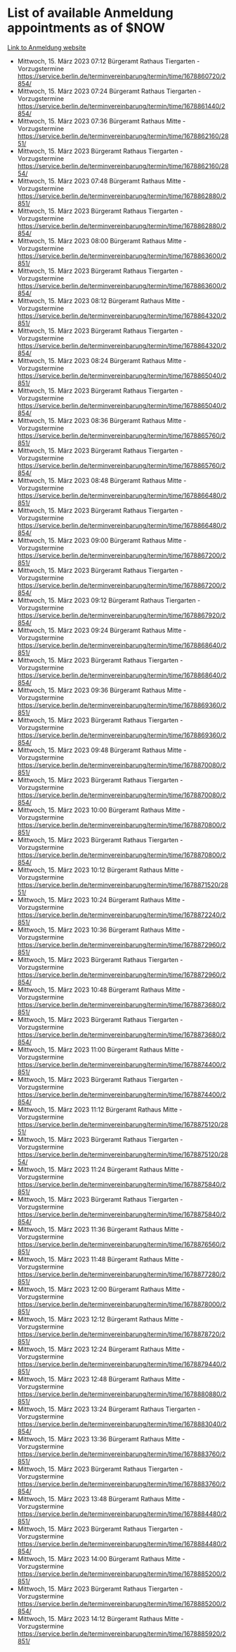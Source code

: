 # List of available Anmeldung appointments as of $NOW
[Link to Anmeldung website](https://service.berlin.de/terminvereinbarung/termin/tag.php?termin=1&anliegen[]=120686&dienstleisterlist=122210,122217,327316,122219,327312,122227,327314,122231,327346,122243,327348,122254,122252,329742,122260,329745,122262,329748,122271,327278,122273,327274,122277,327276,330436,122280,327294,122282,327290,122284,327292,122291,327270,122285,327266,122286,327264,122296,327268,150230,329760,122297,327286,122294,327284,122312,329763,122314,329775,122304,327330,122311,327334,122309,327332,317869,122281,327352,122279,329772,122283,122276,327324,122274,327326,122267,329766,122246,327318,122251,327320,122257,327322,122208,327298,122226,327300&herkunft=http%3A%2F%2Fservice.berlin.de%2Fdienstleistung%2F120686%2F)
- Mittwoch, 15. März 2023 07:12 Bürgeramt Rathaus Tiergarten - Vorzugstermine https://service.berlin.de/terminvereinbarung/termin/time/1678860720/2854/
- Mittwoch, 15. März 2023 07:24 Bürgeramt Rathaus Tiergarten - Vorzugstermine https://service.berlin.de/terminvereinbarung/termin/time/1678861440/2854/
- Mittwoch, 15. März 2023 07:36 Bürgeramt Rathaus Mitte - Vorzugstermine https://service.berlin.de/terminvereinbarung/termin/time/1678862160/2851/
- Mittwoch, 15. März 2023  Bürgeramt Rathaus Tiergarten - Vorzugstermine https://service.berlin.de/terminvereinbarung/termin/time/1678862160/2854/
- Mittwoch, 15. März 2023 07:48 Bürgeramt Rathaus Mitte - Vorzugstermine https://service.berlin.de/terminvereinbarung/termin/time/1678862880/2851/
- Mittwoch, 15. März 2023  Bürgeramt Rathaus Tiergarten - Vorzugstermine https://service.berlin.de/terminvereinbarung/termin/time/1678862880/2854/
- Mittwoch, 15. März 2023 08:00 Bürgeramt Rathaus Mitte - Vorzugstermine https://service.berlin.de/terminvereinbarung/termin/time/1678863600/2851/
- Mittwoch, 15. März 2023  Bürgeramt Rathaus Tiergarten - Vorzugstermine https://service.berlin.de/terminvereinbarung/termin/time/1678863600/2854/
- Mittwoch, 15. März 2023 08:12 Bürgeramt Rathaus Mitte - Vorzugstermine https://service.berlin.de/terminvereinbarung/termin/time/1678864320/2851/
- Mittwoch, 15. März 2023  Bürgeramt Rathaus Tiergarten - Vorzugstermine https://service.berlin.de/terminvereinbarung/termin/time/1678864320/2854/
- Mittwoch, 15. März 2023 08:24 Bürgeramt Rathaus Mitte - Vorzugstermine https://service.berlin.de/terminvereinbarung/termin/time/1678865040/2851/
- Mittwoch, 15. März 2023  Bürgeramt Rathaus Tiergarten - Vorzugstermine https://service.berlin.de/terminvereinbarung/termin/time/1678865040/2854/
- Mittwoch, 15. März 2023 08:36 Bürgeramt Rathaus Mitte - Vorzugstermine https://service.berlin.de/terminvereinbarung/termin/time/1678865760/2851/
- Mittwoch, 15. März 2023  Bürgeramt Rathaus Tiergarten - Vorzugstermine https://service.berlin.de/terminvereinbarung/termin/time/1678865760/2854/
- Mittwoch, 15. März 2023 08:48 Bürgeramt Rathaus Mitte - Vorzugstermine https://service.berlin.de/terminvereinbarung/termin/time/1678866480/2851/
- Mittwoch, 15. März 2023  Bürgeramt Rathaus Tiergarten - Vorzugstermine https://service.berlin.de/terminvereinbarung/termin/time/1678866480/2854/
- Mittwoch, 15. März 2023 09:00 Bürgeramt Rathaus Mitte - Vorzugstermine https://service.berlin.de/terminvereinbarung/termin/time/1678867200/2851/
- Mittwoch, 15. März 2023  Bürgeramt Rathaus Tiergarten - Vorzugstermine https://service.berlin.de/terminvereinbarung/termin/time/1678867200/2854/
- Mittwoch, 15. März 2023 09:12 Bürgeramt Rathaus Tiergarten - Vorzugstermine https://service.berlin.de/terminvereinbarung/termin/time/1678867920/2854/
- Mittwoch, 15. März 2023 09:24 Bürgeramt Rathaus Mitte - Vorzugstermine https://service.berlin.de/terminvereinbarung/termin/time/1678868640/2851/
- Mittwoch, 15. März 2023  Bürgeramt Rathaus Tiergarten - Vorzugstermine https://service.berlin.de/terminvereinbarung/termin/time/1678868640/2854/
- Mittwoch, 15. März 2023 09:36 Bürgeramt Rathaus Mitte - Vorzugstermine https://service.berlin.de/terminvereinbarung/termin/time/1678869360/2851/
- Mittwoch, 15. März 2023  Bürgeramt Rathaus Tiergarten - Vorzugstermine https://service.berlin.de/terminvereinbarung/termin/time/1678869360/2854/
- Mittwoch, 15. März 2023 09:48 Bürgeramt Rathaus Mitte - Vorzugstermine https://service.berlin.de/terminvereinbarung/termin/time/1678870080/2851/
- Mittwoch, 15. März 2023  Bürgeramt Rathaus Tiergarten - Vorzugstermine https://service.berlin.de/terminvereinbarung/termin/time/1678870080/2854/
- Mittwoch, 15. März 2023 10:00 Bürgeramt Rathaus Mitte - Vorzugstermine https://service.berlin.de/terminvereinbarung/termin/time/1678870800/2851/
- Mittwoch, 15. März 2023  Bürgeramt Rathaus Tiergarten - Vorzugstermine https://service.berlin.de/terminvereinbarung/termin/time/1678870800/2854/
- Mittwoch, 15. März 2023 10:12 Bürgeramt Rathaus Mitte - Vorzugstermine https://service.berlin.de/terminvereinbarung/termin/time/1678871520/2851/
- Mittwoch, 15. März 2023 10:24 Bürgeramt Rathaus Mitte - Vorzugstermine https://service.berlin.de/terminvereinbarung/termin/time/1678872240/2851/
- Mittwoch, 15. März 2023 10:36 Bürgeramt Rathaus Mitte - Vorzugstermine https://service.berlin.de/terminvereinbarung/termin/time/1678872960/2851/
- Mittwoch, 15. März 2023  Bürgeramt Rathaus Tiergarten - Vorzugstermine https://service.berlin.de/terminvereinbarung/termin/time/1678872960/2854/
- Mittwoch, 15. März 2023 10:48 Bürgeramt Rathaus Mitte - Vorzugstermine https://service.berlin.de/terminvereinbarung/termin/time/1678873680/2851/
- Mittwoch, 15. März 2023  Bürgeramt Rathaus Tiergarten - Vorzugstermine https://service.berlin.de/terminvereinbarung/termin/time/1678873680/2854/
- Mittwoch, 15. März 2023 11:00 Bürgeramt Rathaus Mitte - Vorzugstermine https://service.berlin.de/terminvereinbarung/termin/time/1678874400/2851/
- Mittwoch, 15. März 2023  Bürgeramt Rathaus Tiergarten - Vorzugstermine https://service.berlin.de/terminvereinbarung/termin/time/1678874400/2854/
- Mittwoch, 15. März 2023 11:12 Bürgeramt Rathaus Mitte - Vorzugstermine https://service.berlin.de/terminvereinbarung/termin/time/1678875120/2851/
- Mittwoch, 15. März 2023  Bürgeramt Rathaus Tiergarten - Vorzugstermine https://service.berlin.de/terminvereinbarung/termin/time/1678875120/2854/
- Mittwoch, 15. März 2023 11:24 Bürgeramt Rathaus Mitte - Vorzugstermine https://service.berlin.de/terminvereinbarung/termin/time/1678875840/2851/
- Mittwoch, 15. März 2023  Bürgeramt Rathaus Tiergarten - Vorzugstermine https://service.berlin.de/terminvereinbarung/termin/time/1678875840/2854/
- Mittwoch, 15. März 2023 11:36 Bürgeramt Rathaus Mitte - Vorzugstermine https://service.berlin.de/terminvereinbarung/termin/time/1678876560/2851/
- Mittwoch, 15. März 2023 11:48 Bürgeramt Rathaus Mitte - Vorzugstermine https://service.berlin.de/terminvereinbarung/termin/time/1678877280/2851/
- Mittwoch, 15. März 2023 12:00 Bürgeramt Rathaus Mitte - Vorzugstermine https://service.berlin.de/terminvereinbarung/termin/time/1678878000/2851/
- Mittwoch, 15. März 2023 12:12 Bürgeramt Rathaus Mitte - Vorzugstermine https://service.berlin.de/terminvereinbarung/termin/time/1678878720/2851/
- Mittwoch, 15. März 2023 12:24 Bürgeramt Rathaus Mitte - Vorzugstermine https://service.berlin.de/terminvereinbarung/termin/time/1678879440/2851/
- Mittwoch, 15. März 2023 12:48 Bürgeramt Rathaus Mitte - Vorzugstermine https://service.berlin.de/terminvereinbarung/termin/time/1678880880/2851/
- Mittwoch, 15. März 2023 13:24 Bürgeramt Rathaus Tiergarten - Vorzugstermine https://service.berlin.de/terminvereinbarung/termin/time/1678883040/2854/
- Mittwoch, 15. März 2023 13:36 Bürgeramt Rathaus Mitte - Vorzugstermine https://service.berlin.de/terminvereinbarung/termin/time/1678883760/2851/
- Mittwoch, 15. März 2023  Bürgeramt Rathaus Tiergarten - Vorzugstermine https://service.berlin.de/terminvereinbarung/termin/time/1678883760/2854/
- Mittwoch, 15. März 2023 13:48 Bürgeramt Rathaus Mitte - Vorzugstermine https://service.berlin.de/terminvereinbarung/termin/time/1678884480/2851/
- Mittwoch, 15. März 2023  Bürgeramt Rathaus Tiergarten - Vorzugstermine https://service.berlin.de/terminvereinbarung/termin/time/1678884480/2854/
- Mittwoch, 15. März 2023 14:00 Bürgeramt Rathaus Mitte - Vorzugstermine https://service.berlin.de/terminvereinbarung/termin/time/1678885200/2851/
- Mittwoch, 15. März 2023  Bürgeramt Rathaus Tiergarten - Vorzugstermine https://service.berlin.de/terminvereinbarung/termin/time/1678885200/2854/
- Mittwoch, 15. März 2023 14:12 Bürgeramt Rathaus Mitte - Vorzugstermine https://service.berlin.de/terminvereinbarung/termin/time/1678885920/2851/

